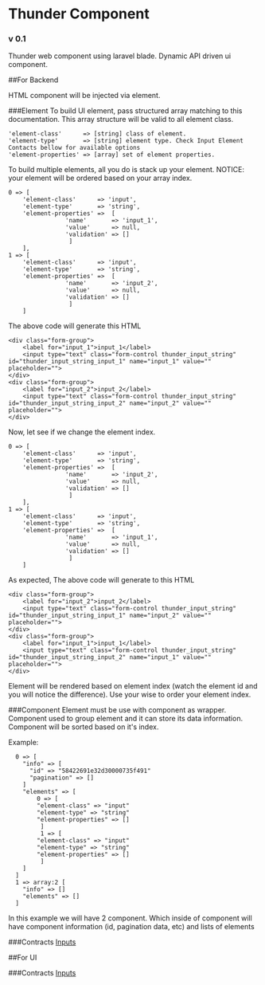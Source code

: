 # Thunder Component
### v 0.1
Thunder web component using laravel blade. Dynamic API driven ui component. 

##For Backend

HTML component will be injected via element. 

###Element 
To build UI element, pass structured array matching to this documentation. This array structure will be valid to all element class.

	'element-class'      => [string] class of element.
	'element-type'       => [string] element type. Check Input Element Contacts bellow for available options
	'element-properties' => [array] set of element properties.

To build multiple elements, all you do is stack up your element. NOTICE: your element will be ordered based on your array index.

 	0 => [
		'element-class'      => 'input',
		'element-type'       => 'string',
		'element-properties' =>  [
					'name'       => 'input_1',
					'value'      => null,
					'validation' => []
				     ]
		],
 	1 => [
		'element-class'      => 'input',
		'element-type'       => 'string',
		'element-properties' =>  [
					'name'       => 'input_2',
					'value'      => null,
					'validation' => []
				     ]
		]
		
The above code will generate this HTML

	<div class="form-group">
		<label for="input_1">input_1</label>
		<input type="text" class="form-control thunder_input_string" id="thunder_input_string_input_1" name="input_1" value="" placeholder="">
	</div>
	<div class="form-group">
		<label for="input_2">input_2</label>
		<input type="text" class="form-control thunder_input_string" id="thunder_input_string_input_2" name="input_2" value="" placeholder="">
	</div>		
	
Now, let see if we change the element index.

 	0 => [
		'element-class'      => 'input',
		'element-type'       => 'string',
		'element-properties' =>  [
					'name'       => 'input_2',
					'value'      => null,
					'validation' => []
				     ]
		],
 	1 => [
		'element-class'      => 'input',
		'element-type'       => 'string',
		'element-properties' =>  [
					'name'       => 'input_1',
					'value'      => null,
					'validation' => []
				     ]
		]
		
As expected, The above code will generate to this HTML

	<div class="form-group">
		<label for="input_2">input_2</label>
		<input type="text" class="form-control thunder_input_string" id="thunder_input_string_input_1" name="input_2" value="" placeholder="">
	</div>
	<div class="form-group">
		<label for="input_1">input_1</label>
		<input type="text" class="form-control thunder_input_string" id="thunder_input_string_input_2" name="input_1" value="" placeholder="">
	</div>		

Element will be rendered based on element index (watch the element id and you will notice the difference). Use your wise to order your element index.

###Component 
Element must be use with component as wrapper. Component used to group element and it can store its data information. Component will be sorted based on it's index.

Example:

	  0 => [
	    "info" => [
	      "id" => "58422691e32d30000735f491"
	      "pagination" => [] 
	    ]
	    "elements" => [
	      	0 => [
			"element-class" => "input"
			"element-type" => "string"
			"element-properties" => []
	     	 ]
	     	 1 => [
			"element-class" => "input"
			"element-type" => "string"
			"element-properties" => []
	     	 ]
	    ]
	  ]
	  1 => array:2 [
	    "info" => []
	    "elements" => []
	  ]

In this example we will have 2 component. Which inside of component will have component information (id, pagination data, etc) and lists of elements

###Contracts 
[Inputs](https://github.com/ThunderID/ThunderComponents/blob/master/Contracts/Backend/Inputs.mdown)

##For UI

###Contracts 
[Inputs](https://github.com/ThunderID/ThunderComponents/blob/master/Contracts/UI/inputs.mdown)
